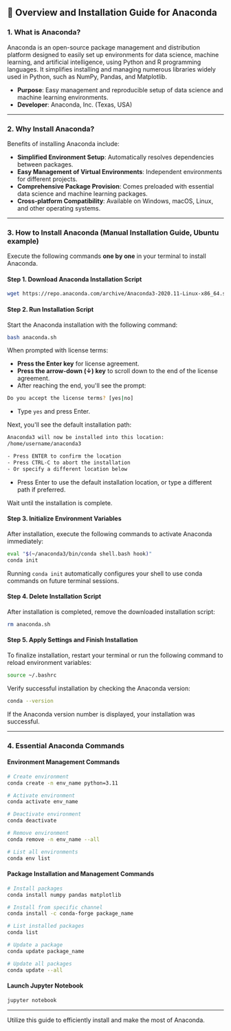 ## 📌 Overview and Installation Guide for Anaconda

### 1. What is Anaconda?

Anaconda is an open-source package management and distribution platform designed to easily set up environments for data science, machine learning, and artificial intelligence, using Python and R programming languages. It simplifies installing and managing numerous libraries widely used in Python, such as NumPy, Pandas, and Matplotlib.

- **Purpose**: Easy management and reproducible setup of data science and machine learning environments.
- **Developer**: Anaconda, Inc. (Texas, USA)

---

### 2. Why Install Anaconda?

Benefits of installing Anaconda include:

- **Simplified Environment Setup**: Automatically resolves dependencies between packages.
- **Easy Management of Virtual Environments**: Independent environments for different projects.
- **Comprehensive Package Provision**: Comes preloaded with essential data science and machine learning packages.
- **Cross-platform Compatibility**: Available on Windows, macOS, Linux, and other operating systems.

---

### 3. How to Install Anaconda (Manual Installation Guide, Ubuntu example)

Execute the following commands **one by one** in your terminal to install Anaconda.

#### Step 1. Download Anaconda Installation Script

```bash
wget https://repo.anaconda.com/archive/Anaconda3-2020.11-Linux-x86_64.sh -O anaconda.sh
```

#### Step 2. Run Installation Script

Start the Anaconda installation with the following command:

```bash
bash anaconda.sh
```

When prompted with license terms:

- **Press the Enter key** for license agreement.
- **Press the arrow-down (↓) key** to scroll down to the end of the license agreement.
- After reaching the end, you'll see the prompt:

```bash
Do you accept the license terms? [yes|no]
```

- Type `yes` and press Enter.

Next, you'll see the default installation path:

```bash
Anaconda3 will now be installed into this location:
/home/username/anaconda3

- Press ENTER to confirm the location
- Press CTRL-C to abort the installation
- Or specify a different location below
```

- Press Enter to use the default installation location, or type a different path if preferred.

Wait until the installation is complete.

#### Step 3. Initialize Environment Variables

After installation, execute the following commands to activate Anaconda immediately:

```bash
eval "$(~/anaconda3/bin/conda shell.bash hook)"
conda init
```

Running `conda init` automatically configures your shell to use conda commands on future terminal sessions.

#### Step 4. Delete Installation Script

After installation is completed, remove the downloaded installation script:

```bash
rm anaconda.sh
```

#### Step 5. Apply Settings and Finish Installation

To finalize installation, restart your terminal or run the following command to reload environment variables:

```bash
source ~/.bashrc
```

Verify successful installation by checking the Anaconda version:

```bash
conda --version
```

If the Anaconda version number is displayed, your installation was successful.

---

### 4. Essential Anaconda Commands

#### Environment Management Commands

```bash
# Create environment
conda create -n env_name python=3.11

# Activate environment
conda activate env_name

# Deactivate environment
conda deactivate

# Remove environment
conda remove -n env_name --all

# List all environments
conda env list
```

#### Package Installation and Management Commands

```bash
# Install packages
conda install numpy pandas matplotlib

# Install from specific channel
conda install -c conda-forge package_name

# List installed packages
conda list

# Update a package
conda update package_name

# Update all packages
conda update --all
```

#### Launch Jupyter Notebook

```bash
jupyter notebook
```

---

Utilize this guide to efficiently install and make the most of Anaconda.

